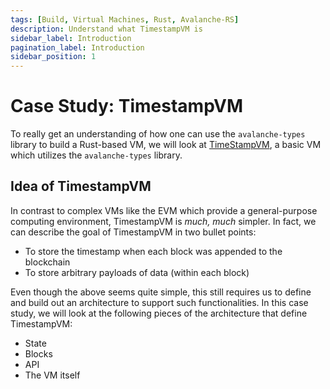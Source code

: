 ```yaml
---
tags: [Build, Virtual Machines, Rust, Avalanche-RS]
description: Understand what TimestampVM is
sidebar_label: Introduction
pagination_label: Introduction
sidebar_position: 1
---
```


# Case Study: TimestampVM

To really get an understanding of how one can use the `avalanche-types` library to build a Rust-based VM, we will look at [TimeStampVM](https://github.com/ava-labs/timestampvm-rs/tree/main), a basic VM which utilizes the `avalanche-types` library. 

## Idea of TimestampVM

In contrast to complex VMs like the EVM which provide a general-purpose computing environment, TimestampVM is *much, much* simpler. In fact, we can describe the goal of TimestampVM in two bullet points:

- To store the timestamp when each block was appended to the blockchain
- To store arbitrary payloads of data (within each block)

Even though the above seems quite simple, this still requires us to define and build out an architecture to support such functionalities. In this case study, we will look at the following pieces of the architecture that define TimestampVM:

- State
- Blocks
- API
- The VM itself
